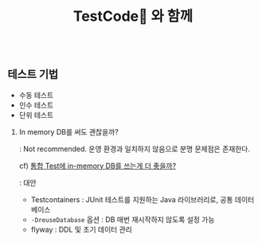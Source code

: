 <div align=center>
  <h1> TestCode🎯 와 함께 </h1>
  <br /><br />
</div>


## 테스트 기법

- 수동 테스트
- 인수 테스트
- 단위 테스트





1. In memory DB를 써도 괜찮을까?

   : Not recommended. 운영 환경과 일치하지 않음으로 분명 문제점은 존재한다. 

   cf) <a href="https://umbum.dev/1127" target="_blank">통합 Test에 in-memory DB를 쓰는게 더 좋을까?</a>

   : 대안

   - Testcontainers : JUnit 테스트를 지원하는 Java 라이브러리로, 공통 데이터베이스
   - `-DreuseDatabase` 옵션 : DB 매번 재시작하지 않도록 설정 가능
   - flyway : DDL 및 초기 데이터 관리





